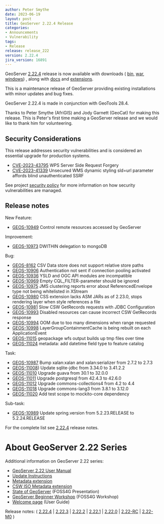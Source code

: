 ```yaml
---
author: Peter Smythe
date: 2023-06-19
layout: post
title: GeoServer 2.22.4 Release
categories:
- Announcements
- Vulnerability
tags:
- Release
release: release_222
version: 2.22.4
jira_version: 16891
--- 
```


GeoServer [2.22.4](/release/2.22.4/) release is now available
with downloads (
[bin](https://sourceforge.net/projects/geoserver/files/GeoServer/2.22.4/geoserver-2.22.4-bin.zip/download),
[war](https://sourceforge.net/projects/geoserver/files/GeoServer/2.22.4/geoserver-2.22.4-war.zip/download),
[windows](https://sourceforge.net/projects/geoserver/files/GeoServer/2.22.4/GeoServer-2.22.4-winsetup.exe/download))
, along with 
[docs](https://sourceforge.net/projects/geoserver/files/GeoServer/2.22.4/geoserver-2.22.4-htmldoc.zip/download) and
[extensions](https://sourceforge.net/projects/geoserver/files/GeoServer/2.22.4/extensions/).

This is a maintenance release of GeoServer providing existing installations with minor updates and bug fixes.

GeoServer 2.22.4 is made in conjunction with GeoTools 28.4. 

Thanks to Peter Smythe (AfriGIS) and Jody Garnett (GeoCat) for making this release. This is Peter's first time making a GeoServer release and we would like to thank him for volunteering.

## Security Considerations

This release addresses security vulnerabilities and is considered an essential upgrade for production systems.

* [CVE-2023-43795](https://github.com/geoserver/geoserver/security/advisories/GHSA-5pr3-m5hm-9956) WPS Server Side Request Forgery
* [CVE-2023-41339](https://github.com/geoserver/geoserver/security/advisories/GHSA-cqpc-x2c6-2gmf) Unsecured WMS dynamic styling sld=url parameter affords blind unauthenticated SSRF

See project [security policy](https://github.com/geoserver/geoserver/blob/main/SECURITY.md) for more information on how security vulnerabilities are managed.

## Release notes

New Feature:

* [GEOS-10949](https://osgeo-org.atlassian.net/browse/GEOS-10949) Control remote resources accessed by GeoServer

Improvement:

* [GEOS-10973](https://osgeo-org.atlassian.net/browse/GEOS-10973) DWITHIN delegation to mongoDB

Bug:

* [GEOS-8162](https://osgeo-org.atlassian.net/browse/GEOS-8162) CSV Data store does not support relative store paths
* [GEOS-10906](https://osgeo-org.atlassian.net/browse/GEOS-10906) Authentication not sent if connection pooling activated 
* [GEOS-10936](https://osgeo-org.atlassian.net/browse/GEOS-10936) YSLD and OGC API modules are incompatible
* [GEOS-10969](https://osgeo-org.atlassian.net/browse/GEOS-10969) Empty CQL_FILTER-parameter should be ignored
* [GEOS-10975](https://osgeo-org.atlassian.net/browse/GEOS-10975) JMS clustering reports error about ReferencedEnvelope type not being whitelisted in XStream
* [GEOS-10980](https://osgeo-org.atlassian.net/browse/GEOS-10980) CSS extension lacks ASM JARs as of 2.23.0, stops rendering layer when style references a file
* [GEOS-10981](https://osgeo-org.atlassian.net/browse/GEOS-10981) Slow CSW GetRecords requests with JDBC Configuration
* [GEOS-10993](https://osgeo-org.atlassian.net/browse/GEOS-10993) Disabled resources can cause incorrect CSW GetRecords response
* [GEOS-10994](https://osgeo-org.atlassian.net/browse/GEOS-10994) OOM due to too many dimensions when range requested
* [GEOS-10998](https://osgeo-org.atlassian.net/browse/GEOS-10998) LayerGroupContainmentCache is being rebuilt on each ApplicationEvent
* [GEOS-11015](https://osgeo-org.atlassian.net/browse/GEOS-11015) geopackage wfs output builds up tmp files over time
* [GEOS-11024](https://osgeo-org.atlassian.net/browse/GEOS-11024) metadata: add datetime field type to feature catalog

Task:

* [GEOS-10987](https://osgeo-org.atlassian.net/browse/GEOS-10987) Bump xalan:xalan and xalan:serializer from 2.7.2 to 2.7.3
* [GEOS-11008](https://osgeo-org.atlassian.net/browse/GEOS-11008)) Update sqlite-jdbc from 3.34.0 to 3.41.2.2
* [GEOS-11010](https://osgeo-org.atlassian.net/browse/GEOS-11010) Upgrade guava from 30.1 to 32.0.0
* [GEOS-11011](https://osgeo-org.atlassian.net/browse/GEOS-11011) Upgrade postgresql from 42.4.3 to 42.6.0
* [GEOS-11012](https://osgeo-org.atlassian.net/browse/GEOS-11012) Upgrade commons-collections4 from 4.2 to 4.4
* [GEOS-11018](https://osgeo-org.atlassian.net/browse/GEOS-11018) Upgrade commons-lang3 from 3.8.1 to 3.12.0
* [GEOS-11020](https://osgeo-org.atlassian.net/browse/GEOS-11020) Add test scope to mockito-core dependency

Sub-task:

* [GEOS-10989](https://osgeo-org.atlassian.net/browse/GEOS-10989) Update spring.version from 5.2.23.RELEASE to 5.2.24.RELEASE

For the complete list see [2.22.4](https://github.com/geoserver/geoserver/releases/tag/2.22.4) release notes. 

# About GeoServer 2.22 Series

Additional information on GeoServer 2.22 series:

* [GeoServer 2.22 User Manual](https://docs.geoserver.org/2.22.x/en/user/)
* [Update Instructions](https://docs.geoserver.org/latest/en/user/installation/upgrade.html)
* [Metadata extension](https://docs.geoserver.org/latest/en/user/extensions/metadata/index.html)
* [CSW ISO Metadata extension](https://docs.geoserver.org/latest/en/user/extensions/csw-iso/index.html)
* [State of GeoServer](https://docs.google.com/presentation/d/1mnOFSvYb8npVudvUR5MSjSTFHc6ZQ_bStafZrBV7LZ8/edit?usp=sharing) (FOSS4G Presentation)
* [GeoServer Beginner Workshop](https://docs.google.com/presentation/d/1fbPLN-1Cs95WK-IxDG1PxCEKyHwFbNBGNkkomxmLr0Y/edit?usp=sharing) (FOSS4G Workshop)
* [Welcome page](https://docs.geoserver.org/latest/en/user/webadmin/welcome.html) (User Guide)

Release notes:
( [2.22.4](https://github.com/geoserver/geoserver/releases/tag/2.22.4)
| [2.22.3](https://github.com/geoserver/geoserver/releases/tag/2.22.3)
| [2.22.2](https://github.com/geoserver/geoserver/releases/tag/2.22.2)
| [2.22.1](https://github.com/geoserver/geoserver/releases/tag/2.22.1)
| [2.22.0](https://github.com/geoserver/geoserver/releases/tag/2.22.0)
| [2.22-RC](https://github.com/geoserver/geoserver/releases/tag/2.22-RC)
| [2.22-M0](https://github.com/geoserver/geoserver/releases/tag/2.22-M0)
) 

